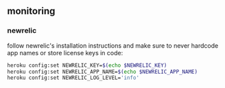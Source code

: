 ## monitoring

### newrelic

follow newrelic's installation instructions and make sure to never hardcode
app names or store license keys in code:

```bash
heroku config:set NEWRELIC_KEY=$(echo $NEWRELIC_KEY)
heroku config:set NEWRELIC_APP_NAME=$(echo $NEWRELIC_APP_NAME)
heroku config:set NEWRELIC_LOG_LEVEL='info'
```
